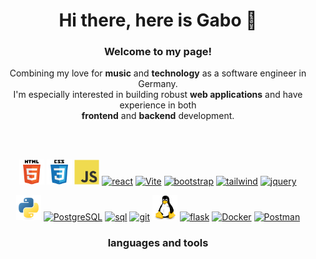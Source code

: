 <h1 align="center">Hi there, here is Gabo 👋</h1>
<h3 align="center">Welcome to my page!</h3>

<p align="center">
  Combining my love for <b>music</b> and <b>technology</b> as a software engineer in Germany.<br>
  I'm especially interested in building robust <b>web applications</b> and have experience in both<br>
  <b>frontend</b> and <b>backend</b> development.
</p>
<br>
<br>
<p align="center">
  <a href="https://developer.mozilla.org/en-US/docs/Glossary/HTML5" target="_blank" rel="noreferrer"><img src="https://raw.githubusercontent.com/devicons/devicon/master/icons/html5/html5-original-wordmark.svg" alt="html5" width="40" height="40"/></a>
  <a href="https://developer.mozilla.org/en-US/docs/Web/CSS" target="_blank" rel="noreferrer"><img src="https://raw.githubusercontent.com/devicons/devicon/master/icons/css3/css3-original-wordmark.svg" alt="css3" width="40" height="40"/></a>
  <a href="https://www.javascript.com/" target="_blank" rel="noreferrer"><img src="https://raw.githubusercontent.com/devicons/devicon/master/icons/javascript/javascript-original.svg" alt="javascript" width="40" height="40"/></a>
  <a href="https://react.dev/" target="_blank" rel="noreferrer"><img src="https://upload.wikimedia.org/wikipedia/commons/a/a7/React-icon.svg" alt="react" width="40" height="40"/></a>
  <a href="https://vite.dev/" target="_blank" rel="noreferrer"><img src="https://cdn.worldvectorlogo.com/logos/vitejs.svg" alt="Vite" width="40" height="40"/></a>
  <a href="https://getbootstrap.com/" target="_blank" rel="noreferrer"><img src="https://getbootstrap.com/docs/5.0/assets/brand/bootstrap-logo.svg" alt="bootstrap" width="40" height="40"/></a>
  <a href="https://tailwindcss.com/" target="_blank" rel="noreferrer"><img src="https://cdn.worldvectorlogo.com/logos/tailwind-css-2.svg" alt="tailwind" width="40" height="40"/></a>
  <a href="https://jquery.com/" target="_blank" rel="noreferrer"><img src="https://cdn.worldvectorlogo.com/logos/jquery-4.svg" alt="jquery" width="40" height="40"/></a>
</p>

<p align="center">
  <a href="https://www.python.org/" target="_blank" rel="noreferrer"><img src="https://raw.githubusercontent.com/devicons/devicon/master/icons/python/python-original.svg" alt="python" width="40" height="40"/></a>
  <a href="https://www.postgresql.org/" target="_blank" rel="noreferrer"><img src="https://cdn.worldvectorlogo.com/logos/postgresql.svg" alt="PostgreSQL" width="40" height="40"/></a>
  <a href="https://www.w3schools.com/sql/sql_intro.asp" target="_blank" rel="noreferrer"><img src="https://www.svgrepo.com/show/331760/sql-database-generic.svg" alt="sql" width="40" height="40"/></a>
  <a href="https://git-scm.com/" target="_blank" rel="noreferrer"><img src="https://www.vectorlogo.zone/logos/git-scm/git-scm-icon.svg" alt="git" width="40" height="40"/></a>
  <a href="https://www.linux.org" target="_blank" rel="noreferrer"><img src="https://raw.githubusercontent.com/devicons/devicon/master/icons/linux/linux-original.svg" alt="linux" width="40" height="40"/></a>
  <a href="https://flask.palletsprojects.com/en/stable/" target="_blank" rel="noreferrer"><img src="https://docs.sentry.io/_next/static/media/flask.c9318ff4.svg" alt="flask" width="40" height="40"/></a>
  <a href="https://www.docker.com/" target="_blank" rel="noreferrer"><img src="https://cdn.worldvectorlogo.com/logos/docker-4.svg" alt="Docker" width="40" height="40"/></a>
  <a href="https://www.postman.com/" target="_blank" rel="noreferrer"><img src="https://cdn.worldvectorlogo.com/logos/postman.svg" alt="Postman" width="40" height="40"/></a>
</p>
<h3 align="center"> languages and tools </h3>



<!---
Gabosgit/Gabosgit is a ✨ special ✨ repository because its `README.md` (this file) appears on your GitHub profile.
You can click the Preview link to take a look at your changes.
--->
